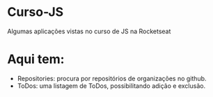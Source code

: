 # Curso-JS
Algumas aplicações vistas no curso de JS na Rocketseat

# Aqui tem:
* Repositories: procura por repositórios de organizações no github.
* ToDos: uma listagem de ToDos, possibilitando adição e exclusão.
